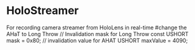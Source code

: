 # HoloStreamer
For recording camera streamer from HoloLens in real-time
#change the AHaT to Long Throw
    // Invalidation mask for Long Throw
    const USHORT mask = 0x80;
    // invalidation value for AHAT 
    USHORT maxValue = 4090;
